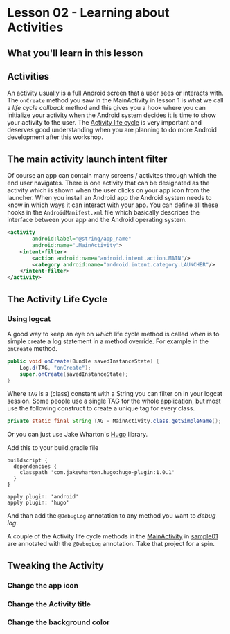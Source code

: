 # Lesson 02 - Learning about Activities

## What you'll learn in this lesson

## Activities
An activity usually is a full Android screen that a user sees or interacts with. The `onCreate` method you saw in the MainActivity in lesson 1 is what we call a _life cycle callback_ method and this gives you a hook where you can initialize your activity when the Android system decides it is time to show your activity to the user. The [Activity life cycle](http://developer.android.com/reference/android/app/Activity.html#ActivityLifecycle) is very important and deserves good understanding when you are planning to do more Android development after this workshop.

## The main activity launch intent filter
Of course an app can contain many screens / activites through which the end user navigates. There is one activity that can be designated as the activity which is shown when the user clicks on your app icon from the launcher. When you install an Android app the Android system needs to know in which ways it can interact with your app. You can define all these hooks in the `AndroidManifest.xml` file which basically describes the interface between your app and the Android operating system.

```xml
<activity
        android:label="@string/app_name"
        android:name=".MainActivity">
    <intent-filter>
        <action android:name="android.intent.action.MAIN"/>
        <category android:name="android.intent.category.LAUNCHER"/>
    </intent-filter>
</activity>
```

## The Activity Life Cycle

### Using logcat

A good way to keep an eye on _which_ life cycle method is called _when_ is to simple create a log statement in a method override. For example in the `onCreate` method.

```java
public void onCreate(Bundle savedInstanceState) {
	Log.d(TAG, "onCreate");
	super.onCreate(savedInstanceState);
}
```

Where `TAG` is a (class) constant with a String you can filter on in your logcat session. Some people use a single TAG for the whole application, but most use the following construct to create a unique tag for every class.

```java
private static final String TAG = MainActivity.class.getSimpleName();
```

Or you can just use Jake Wharton's [Hugo](https://github.com/JakeWharton/hugo) library.

Add this to your build.gradle file

```
buildscript {
  dependencies {
    classpath 'com.jakewharton.hugo:hugo-plugin:1.0.1'
  }
}

apply plugin: 'android'
apply plugin: 'hugo'
```

And than add the `@DebugLog` annotation to any method you want to _debug log_.

A couple of the Activity life cycle methods in the [MainActivity](sample01/lifecyclelogger/src/main/java/org/dutchaug/workshop/beginners/lifecyclelogger/MainActivity.java) in [sample01](sample01) are annotated with the `@DebugLog` annotation. Take that project for a spin.

## Tweaking the Activity

### Change the app icon

### Change the Activity title

### Change the background color